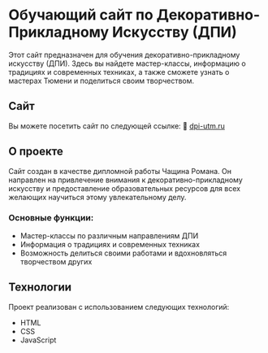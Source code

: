 # Обучающий сайт по Декоративно-Прикладному Искусству (ДПИ)

Этот сайт предназначен для обучения декоративно-прикладному искусству (ДПИ). Здесь вы найдете мастер-классы, информацию о традициях и современных техниках, а также сможете узнать о мастерах Тюмени и поделиться своим творчеством.

## Сайт

Вы можете посетить сайт по следующей ссылке: 🔗 [dpi-utm.ru](http://dpi-utm.ru)

## О проекте

Сайт создан в качестве дипломной работы Чащина Романа. Он направлен на привлечение внимания к декоративно-прикладному искусству и предоставление образовательных ресурсов для всех желающих научиться этому увлекательному делу.

### Основные функции:

- Мастер-классы по различным направлениям ДПИ
- Информация о традициях и современных техниках
- Возможность делиться своими работами и вдохновляться творчеством других

## Технологии

Проект реализован с использованием следующих технологий:

- HTML
- CSS
- JavaScript
